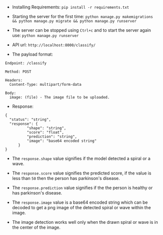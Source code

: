- Installing Requirements: `pip install -r requirements.txt`

- Starting the server for the first time: `python manage.py makemigrations && python manage.py migrate && python manage.py runserver`

- The server can be stopped using `Ctrl+c` and to start the server again use: `python manage.py runserver`

- API url: `http://localhost:8000/classify/`

- The payload format:

```
Endpoint: /classify

Method: POST

Headers:
  Content-Type: multipart/form-data

Body:
  image: (file) - The image file to be uploaded.
```

- Response:

```
{
  "status": "string",
  "response": {
          "shape": "string",
          "score": "float",
          "prediction": "string",
          "image": "base64 encoded string"
      }
}
```

- The `response.shape` value signifies if the model detected a spiral or a wave.

- The `response.score` value signifies the predicted score, if the value is less than `50` then the person has parkinson's disease.

- The `response.prediction` value signifies if the the person is healthy or has parkinson's disease.

- The `response.image` value is a base64 encoded string which can be decoded to get a png image of the detected spiral or wave within the image.

- The image detection works well only when the drawn spiral or wave is in the center of the image.
